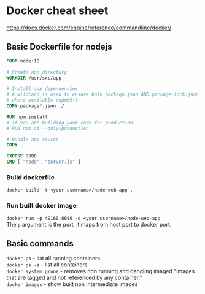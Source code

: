 # Docker cheat sheet
https://docs.docker.com/engine/reference/commandline/docker/

## Basic Dockerfile for nodejs
```Dockerfile
FROM node:10

# Create app directory
WORKDIR /usr/src/app

# Install app dependencies
# A wildcard is used to ensure both package.json AND package-lock.json are copied
# where available (npm@5+)
COPY package*.json ./

RUN npm install
# If you are building your code for production
# RUN npm ci --only=production

# Bundle app source
COPY . .

EXPOSE 8080
CMD [ "node", "server.js" ]
```

### Build dockerfile
`docker build -t <your username>/node-web-app .`

### Run built docker image
`docker run -p 49160:8080 -d <your username>/node-web-app` <br>
The `p` argument is the port, it maps from host port to docker port.

## Basic commands

`docker ps` -  list all running containers <br>
`docker ps -a` -  list all containers <br>
`docker system prune` - removes non running and dangling imaged "images that are tagged and not referenced by any container."<br>
`docker images` - show built non intermediate images
